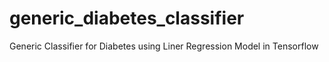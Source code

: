 # generic_diabetes_classifier
Generic Classifier for Diabetes using Liner Regression Model in Tensorflow
